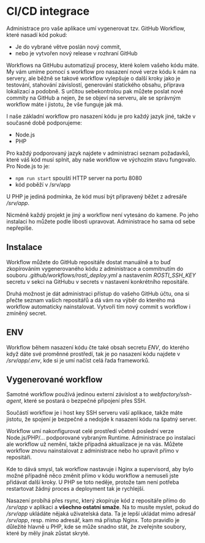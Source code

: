 # CI/CD integrace

Administrace pro vaše aplikace umí vygenerovat tzv. GitHub Workflow, které nasadí kód pokud:

* Je do vybrané větve poslán nový commit,
* nebo je vytvořen nový release v rozhraní GitHub

Workflows na GitHubu automatizují procesy, které kolem vašeho kódu máte. My vám umíme
pomocí s workflow pro nasazení nové verze kódu k nám na servery, ale běžně se takové
workflow vylepšuje o další kroky jako je testování, stahování závislostí, generování
statického obsahu, příprava lokalizací a podobně. S určitou sebekontrolou pak můžete
poslat nové commity na GitHub a nejen, že se objeví na serveru, ale se správným
workflow máte i jistotu, že vše funguje jak má.

I naše základní workflow pro nasazení kódu je pro každý jazyk jiné, takže v současné
době podporujeme:

* Node.js
* PHP

Pro každý podporovaný jazyk najdete v administraci seznam požadavků, které váš kód musí
splnit, aby naše workflow ve výchozím stavu fungovalo. Pro Node.js to je:

* `npm run start` spouští HTTP server na portu 8080
* kód poběží v /srv/app

U PHP je jediná podmínka, že kód musí být připravený běžet z adresáře */srv/app*.

Nicméně každý projekt je jiný a workflow není vytesáno do kamene. Po jeho instalaci
ho můžete podle libosti upravovat. Administrace ho sama od sebe nepřepíše.

## Instalace

Workflow můžete do GitHub repositáře dostat manuálně a to buď zkopírováním vygenerovaného
kódu z administrace a commitnutím do souboru *.github/workflows/rosti_deploy.yml* a
nastavením *ROSTI_SSH_KEY* secretu v sekci na GitHubu v secrets v nastavení konkrétního
repositáře.

Druhá možnost je dát administraci přístup do vašeho GitHub účtu, ona si přečte seznam vašich
repositářů a dá vám na výběr do kterého má workflow automaticky nainstalovat. Vytvoří tím
nový commit s workflow i zmíněný secret.

## ENV

Workflow během nasazení kódu čte také obsah secretu *ENV*, do kterého když dáte své
proměnné prostředí, tak je po nasazení kódu najdete v */srv/app/.env*, kde si je
umí načíst celá řada frameworků.

## Vygenerované workflow

Samotné workflow používá jedinou externí závislost a to *webfactory/ssh-agent*, které
se postará o bezpečné připojení přes SSH.

Součástí workflow je i host key SSH serveru vaší aplikace, takže máte jistotu, že spojení
je bezpečné a nedojde k nasazení kódu na špatný server.

Workflow umí nakonfigurovat celé prostředí včetně poslední verze Node.js/PHP/... podporované vybraným
Runtime. Administrace po instalaci ale workflow už nemění, takže případná aktualizace je na
vás. Můžete workflow znovu nainstalovat z administrace nebo ho upravit přímo v repositáři.

Kde to dává smysl, tak workflow nastavuje i Nginx a supervisord, aby bylo možné případně něco změnit přímo
v kódu workflow a nemuseli jste přidávat další kroky. U PHP se toto neděje, protože tam není potřeba
restartovat žádný proces a deployment tak je rychlejší.

Nasazení probíhá přes rsync, který zkopíruje kód z repositáře přímo do */srv/app* v aplikaci
a **všechno ostatní smaže**. Na to musíte myslet, pokud do */srv/app* ukládáte nějaká uživatelská
data. Ta je lepší ukládat mimo adresář */srv/app*, resp. mimo adresář, kam má přístup Nginx.
Toto pravidlo je důležité hlavně u PHP, kde se může snadno stát, že zveřejníte soubory, které
by měly jinak zůstat skryté.
